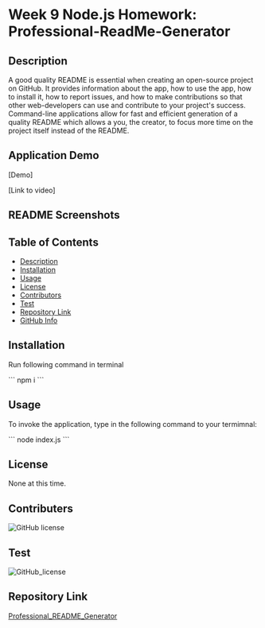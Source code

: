 # Week 9 Node.js Homework: Professional-ReadMe-Generator

## Description

A good quality README is essential when creating an open-source project on GitHub. It provides information about the app, how to use the app, how to install it, how to report issues, and how to make contributions so that other web-developers can use and contribute to your project's success. Command-line applications allow for fast and efficient generation of a quality README which allows a you, the creator, to focus more time on the project itself instead of the README. 

## Application Demo

[Demo]

[Link to video]

## README Screenshots

## Table of Contents

* [Description](#Description)
* [Installation](#Installation)
* [Usage](#Usage)
* [License](#License)
* [Contributors](#Contributors)
* [Test](#Test)
* [Repository Link](#Repository)
* [GitHub Info](#GitHub) 

## Installation
Run following command in terminal

\`\`\`
npm i
\`\`\`

## Usage

To invoke the application, type in the following command to your termimnal:

\`\`\`
node index.js
\`\`\`

## License

None at this time.


## Contributers

![GitHub license](https://img.shields.io/badge/Made%20by-%40Me-orange)

## Test

![GitHub_license](https://img.shields.io/badge/test-100%25-success)

## Repository Link

[Professional_README_Generator](https://github.com/cmarielorber/Professional-README-Generator)


